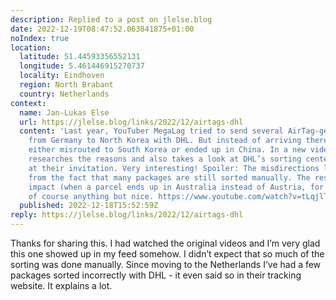 ```yaml
---
description: Replied to a post on jlelse.blog
date: 2022-12-19T08:47:52.063841875+01:00
noIndex: true
location:
  latitude: 51.44593356552131
  longitude: 5.461446915270737
  locality: Eindhoven
  region: North Brabant
  country: Netherlands
context:
  name: Jan-Lukas Else
  url: https://jlelse.blog/links/2022/12/airtags-dhl
  content: 'Last year, YouTuber MegaLag tried to send several AirTag-ged packages
    from Germany to North Korea with DHL. But instead of arriving there, they were
    either misrouted to South Korea or ended up in China. In a new video, he further
    researches the reasons and also takes a look at DHL’s sorting center in Frankfurt
    at their invitation. Very interesting! Spoiler: The misdirections likely result
    from the fact that many packages are still sorted manually. The resulting environmental
    impact (when a parcel ends up in Australia instead of Austria, for example) is
    of course anything but nice. https://www.youtube.com/watch?v=tLqjlTKiR9o'
  published: 2022-12-18T15:52:59Z
reply: https://jlelse.blog/links/2022/12/airtags-dhl
---
```


Thanks for sharing this. I had watched the original videos and I’m very glad this one showed up in my feed somehow. I didn’t expect that so much of the sorting was done manually. Since moving to the Netherlands I’ve had a few packages sorted incorrectly with DHL - it even said so in their tracking website. It explains a lot.
